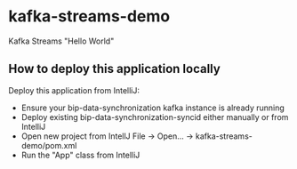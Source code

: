 # kafka-streams-demo
Kafka Streams "Hello World"

## How to deploy this application locally

Deploy this application from IntelliJ:
- Ensure your bip-data-synchronization kafka instance is already running
- Deploy existing bip-data-synchronization-syncid either manually or from IntelliJ 
- Open new project from IntellJ File -> Open... -> kafka-streams-demo/pom.xml
- Run the "App" class from IntelliJ
